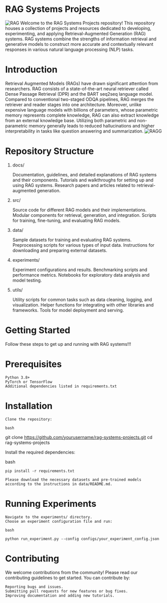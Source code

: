 # RAG  Systems Projects
![RAG](https://media.licdn.com/dms/image/D5612AQHAUgOuN-nRGw/article-cover_image-shrink_720_1280/0/1713154875629?e=2147483647&v=beta&t=tRJ-XgpaY_WFCcPSPcUvnFDo0QD0YVeeaIlVrGXVWXs)
Welcome to the RAG Systems Projects repository! This repository houses a collection of projects and resources dedicated to developing, experimenting, and applying Retrieval-Augmented Generation (RAG) systems. RAG systems combine the strengths of information retrieval and generative models to construct more accurate and contextually relevant responses in various natural language processing (NLP) tasks.

# Introduction
Retrieval Augmented Models (RAGs) have drawn significant attention from researchers. RAG consists of a state-of-the-art neural retriever called Dense Passage Retrieval (DPR) and the BART seq2seq language model. Compared to conventional two-staged ODQA pipelines, RAG merges the retriever and reader stages into one architecture. Moreover, unlike expensive language models with billions of parameters, whose parametric memory represents complete knowledge, RAG can also extract knowledge from an external knowledge base. Utilizing both parametric and non-parametric memory generally leads to reduced hallucinations and higher interpretability in tasks like question answering and summarization.
![RAGG](https://miro.medium.com/v2/resize:fit:1005/1*diTLYX2NBstoDrSjLglM5g.png)
# Repository Structure
1. docs/

    Documentation, guidelines, and detailed explanations of RAG systems and their components.
    Tutorials and walkthroughs for setting up and using RAG systems.
    Research papers and articles related to retrieval-augmented generation.

2. src/

    Source code for different RAG models and their implementations.
    Modular components for retrieval, generation, and integration.
    Scripts for training, fine-tuning, and evaluating RAG models.

3. data/

    Sample datasets for training and evaluating RAG systems.
    Preprocessing scripts for various types of input data.
    Instructions for downloading and preparing external datasets.

4. experiments/

    Experiment configurations and results.
    Benchmarking scripts and performance metrics.
    Notebooks for exploratory data analysis and model testing.

5. utils/

    Utility scripts for common tasks such as data cleaning, logging, and visualization.
    Helper functions for integrating with other libraries and frameworks.
    Tools for model deployment and serving.

# Getting Started
Follow these steps to get up and running with RAG systems!!!
# Prerequisites

    Python 3.8+
    PyTorch or TensorFlow
    Additional dependencies listed in requirements.txt

# Installation

    Clone the repository:

    bash

git clone https://github.com/yourusername/rag-systems-projects.git
cd rag-systems-projects

Install the required dependencies:

bash

    pip install -r requirements.txt

    Please download the necessary datasets and pre-trained models according to the instructions in data/README.md.

# Running Experiments

    Navigate to the experiments/ directory.
    Choose an experiment configuration file and run:

    bash

    python run_experiment.py --config configs/your_experiment_config.json

# Contributing

We welcome contributions from the community! Please read our contributing guidelines to get started. You can contribute by:

    Reporting bugs and issues.
    Submitting pull requests for new features or bug fixes.
    Improving documentation and adding new tutorials.
